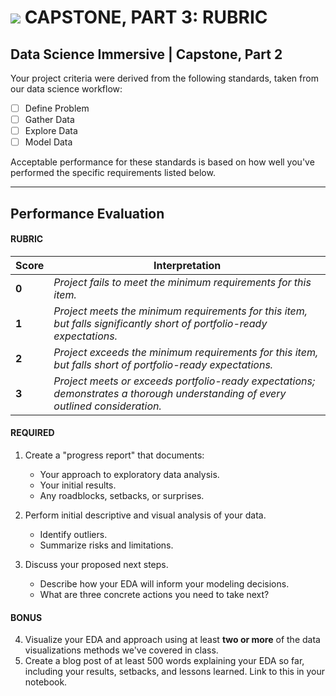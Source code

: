 # ![](https://ga-dash.s3.amazonaws.com/production/assets/logo-9f88ae6c9c3871690e33280fcf557f33.png) CAPSTONE, PART 3: RUBRIC

## Data Science Immersive | Capstone, Part 2			
Your project criteria were derived from the following standards, taken from our data science workflow:

- [ ] Define Problem
- [ ] Gather Data
- [ ] Explore Data
- [ ] Model Data

Acceptable performance for these standards is based on how well you've performed the specific requirements listed below.

---

## Performance Evaluation

#### RUBRIC
| Score | Interpretation |
| --- | --- |
| **0** | *Project fails to meet the minimum requirements for this item.* |
| **1** | *Project meets the minimum requirements for this item, but falls significantly short of portfolio-ready expectations.* |
| **2** | *Project exceeds the minimum requirements for this item, but falls short of portfolio-ready expectations.* |
| **3** | *Project meets or exceeds portfolio-ready expectations; demonstrates a thorough understanding of every outlined consideration.* |


#### REQUIRED
1. Create a "progress report" that documents:
   - Your approach to exploratory data analysis.
   - Your initial results.
   - Any roadblocks, setbacks, or surprises.
   
2. Perform initial descriptive and visual analysis of your data.
   - Identify outliers.
   - Summarize risks and limitations.

3. Discuss your proposed next steps.
   - Describe how your EDA will inform your modeling decisions.
   - What are three concrete actions you need to take next?

#### BONUS
4. Visualize your EDA and approach using at least **two or more** of the data visualizations methods we've covered in class.
5. Create a blog post of at least 500 words explaining your EDA so far, including your results, setbacks, and lessons learned. Link to this in your notebook.
